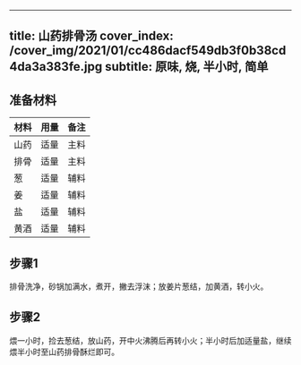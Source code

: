 
---
title: 山药排骨汤
cover_index: /cover_img/2021/01/cc486dacf549db3f0b38cd4da3a383fe.jpg
subtitle: 原味, 烧, 半小时, 简单
---

## 准备材料

| 材料     | 用量 | 备注|
| ------- | ----- | --- |
| 山药 | 适量| 主料 |
| 排骨 | 适量| 主料 |
| 葱 | 适量| 辅料 |
| 姜 | 适量| 辅料 |
| 盐 | 适量| 辅料 |
| 黄酒 | 适量| 辅料 |

## 步骤1

排骨洗净，砂锅加满水，煮开，撇去浮沫；放姜片葱结，加黄酒，转小火。

## 步骤2

煨一小时，捡去葱结，放山药，开中火沸腾后再转小火；半小时后加适量盐，继续煨半小时至山药排骨酥烂即可。

